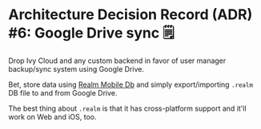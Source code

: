 # Architecture Decision Record (ADR) #6: Google Drive sync 🗒️

Drop Ivy Cloud and any custom backend in favor of user manager backup/sync system using Google Drive.

Bet, store data using [Realm Mobile Db](https://realm.io/) and simply export/importing `.realm` DB file to and from Google Drive.

The best thing about `.realm` is that it has cross-platform support and it'll work on Web and iOS, too.